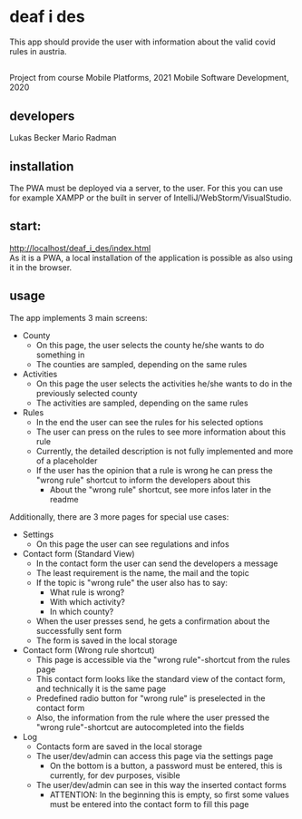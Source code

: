 # deaf i des
This app should provide the user with information about the valid covid rules in austria.

##
Project from course Mobile Platforms, 2021
Mobile Software Development, 2020

## developers
Lukas Becker
Mario Radman

## installation
The PWA must be deployed via a server, to the user.
For this you can use for example XAMPP or the built in server of IntelliJ/WebStorm/VisualStudio.

## start:
[http://localhost/deaf_i_des/index.html](http://localhost/deaf_i_des/index.html)
<br />As it is a PWA, a local installation of the application is possible as also using it in the browser.

## usage
The app implements 3 main screens:
- County
  - On this page, the user selects the county he/she wants to do something in
  - The counties are sampled, depending on the same rules
- Activities
  - On this page the user selects the activities he/she wants to do in the previously selected county
  - The activities are sampled, depending on the same rules
- Rules
  - In the end the user can see the rules for his selected options
  - The user can press on the rules to see more information about this rule
  - Currently, the detailed description is not fully implemented and more of a placeholder
  - If the user has the opinion that a rule is wrong he can press the "wrong rule" shortcut to inform the developers about this
    - About the "wrong rule" shortcut, see more infos later in the readme

Additionally, there are 3 more pages for special use cases:
- Settings
  - On this page the user can see regulations and infos
- Contact form (Standard View)
  - In the contact form the user can send the developers a message
  - The least requirement is the name, the mail and the topic
  - If the topic is "wrong rule" the user also has to say:
    - What rule is wrong?
    - With which activity?
    - In which county?
  - When the user presses send, he gets a confirmation about the successfully sent form
  - The form is saved in the local storage
- Contact form (Wrong rule shortcut)
  - This page is accessible via the "wrong rule"-shortcut from the rules page
  - This contact form looks like the standard view of the contact form, and technically it is the same page
  - Predefined radio button for "wrong rule" is preselected in the contact form
  - Also, the information from the rule where the user pressed the "wrong rule"-shortcut are autocompleted into the fields
- Log
  - Contacts form are saved in the local storage
  - The user/dev/admin can access this page via the settings page
    - On the bottom is a button, a password must be entered, this is currently, for dev purposes, visible
  - The user/dev/admin can see in this way the inserted contact forms
    - ATTENTION: In the beginning this is empty, so first some values must be entered into the contact form to fill this page
  
